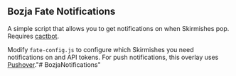 ## Bozja Fate Notifications

A simple script that allows you to get notifications on when Skirmishes pop.
Requires [cactbot](https://github.com/quisquous/cactbot).

Modify `fate-config.js` to configure which Skirmishes you need notifications on and API tokens.
For push notifications, this overlay uses [Pushover](https://pushover.net/)."# BozjaNotifications" 
